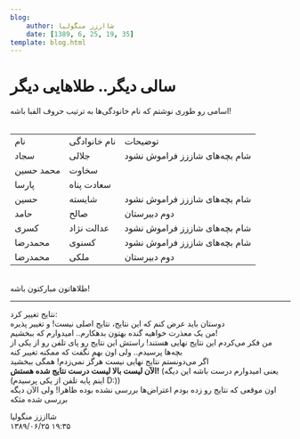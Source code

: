 ```yaml
---
blog:
    author: شااززز منگولیا
    date: [1389, 6, 25, 19, 35]
template: blog.html
---
```

# سالی دیگر.. طلاهایی دیگر

<div class="cnt">
<div>اسامی رو طوری نوشتم که نام خانودگی‌ها به ترتیب حروف الفبا باشه!</div>
<div>
<br/><table align="baseline" cellpadding="1" cellspacing="1"><tbody>
<tr>
<td>نام</td>
<td>نام خانوادگی</td>
<td>توضیحات</td>
</tr>
<tr>
<td>سجاد</td>
<td>جلالی</td>
<td>شام بچه‌های شاززز فراموش نشود</td>
</tr>
<tr>
<td>محمد حسین</td>
<td>سخاوت</td>
<td><br/></td>
</tr>
<tr>
<td>پارسا</td>
<td>سعادت پناه</td>
<td><br/></td>
</tr>
<tr>
<td>حسین</td>
<td>شایسته</td>
<td>شام بچه‌های شاززز فراموش نشود</td>
</tr>
<tr>
<td>حامد</td>
<td>صالح</td>
<td>دوم دبیرستان</td>
</tr>
<tr>
<td>کسری</td>
<td>عدالت نژاد</td>
<td>شام بچه‌های شاززز فراموش نشود</td>
</tr>
<tr>
<td>محمدرضا</td>
<td>کسنوی</td>
<td>شام بچه‌های شاززز فراموش نشود</td>
</tr>
<tr>
<td>محمدرضا</td>
<td>ملکی</td>
<td>دوم دبیرستان</td>
</tr>
</tbody></table>
</div>
<div><br/></div>
<div>طلاهاتون مبارکتون باشه!</div>
<div>
<hr/>
<div>نتایج تغییر کرد:</div>دوستان باید عرض کنم که این نتایج، نتایج اصلی نیست! و تغییر پذیره</div>
<div>من یک معذرت خواهیه گنده بهتون بدهکارم.. امیدوارم که ببخشیم!</div>
<div>من فکر می‌کردم این نتایج نهایی هستند! راستش این نتایج رو پای تلفن رو از یکی از بچه‌ها پرسیدم.. ولی اون بهم نگفت که ممکنه تغییر کنه</div>
<div>اگر می‌دونستم نتایج نهایی نیست هرگز نمی‌زدم! همگی ببخشید</div>
<div>
<strong>الآن لیست بالا لیست درست نتایج شده هستش!</strong> (یعنی امیدوارم درست باشه این دیگه (اینم پایه تلفن از یکی پرسیدم D:))</div>
<div>اون موقعی که نتایج رو زده بودم اعتراض‌ها بررسی نشده بوده ظاهرا! ولی الآن دیگه بررسی شده مثکه</div><p></p>
</div>

<div class="blog-info">
    <div class="blog-author">شااززز منگولیا</div>
    <div class="blog-date">۱۳۸۹/۰۶/۲۵ ۱۹:۳۵</div>
</div>

